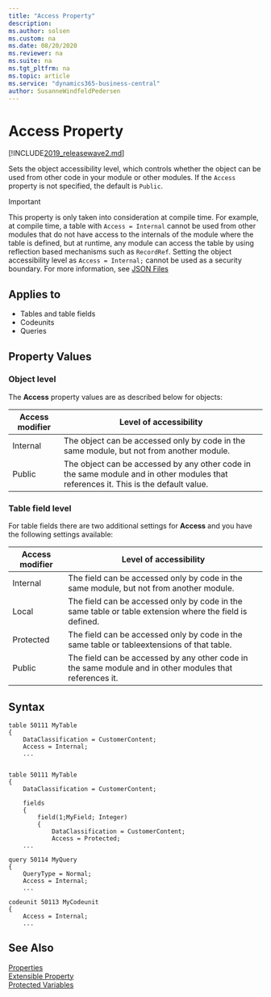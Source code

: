 ```yaml
---
title: "Access Property"
description:
ms.author: solsen
ms.custom: na
ms.date: 08/20/2020
ms.reviewer: na
ms.suite: na
ms.tgt_pltfrm: na
ms.topic: article
ms.service: "dynamics365-business-central"
author: SusanneWindfeldPedersen
---
```


# Access Property

[!INCLUDE[2019_releasewave2.md](../../includes/2019_releasewave2.md)]

Sets the object accessibility level, which controls whether the object can be used from other code in your module or other modules. If the `Access` property is not specified, the default is `Public`.

> [!IMPORTANT]  
> This property is only taken into consideration at compile time. For example, at compile time, a table with `Access = Internal` cannot be used from other modules that do not have access to the internals of the module where the table is defined, but at runtime, any module can access the table by using reflection based mechanisms such as `RecordRef`. Setting the object accessibility level as `Access = Internal;` cannot be used as a security boundary. For more information, see [JSON Files](devenv-json-files.md#appjson)

## Applies to  

- Tables and table fields
- Codeunits
- Queries

## Property Values  

### Object level

The **Access** property values are as described below for objects:

|Access modifier    |Level of accessibility |
|-------------------|-----------------------|
|Internal           |The object can be accessed only by code in the same module, but not from another module.|
|Public             |The object can be accessed by any other code in the same module and in other modules that references it. This is the default value.|

### Table field level

For table fields there are two additional settings for **Access** and you have the following settings available:

|Access modifier    |Level of accessibility |
|-------------------|-----------------------|
|Internal           |The field can be accessed only by code in the same module, but not from another module.|
|Local              |The field can be accessed only by code in the same table or table extension where the field is defined.|
|Protected          |The field can be accessed only by code in the same table or tableextensions of that table.|
|Public             |The field can be accessed by any other code in the same module and in other modules that references it.|

## Syntax

```
table 50111 MyTable
{
    DataClassification = CustomerContent;
    Access = Internal;
    ...
    
```
```
table 50111 MyTable
{
    DataClassification = CustomerContent;
        
    fields
    {
        field(1;MyField; Integer)
        {
            DataClassification = CustomerContent;
            Access = Protected;
    ...            

```
```
query 50114 MyQuery
{
    QueryType = Normal;
    Access = Internal;
    ...
```
```
codeunit 50113 MyCodeunit
{
    Access = Internal;
    ...

```

## See Also  

[Properties](devenv-properties.md)  
[Extensible Property](devenv-extensible-property.md)  
[Protected Variables](../devenv-protected-variables.md)